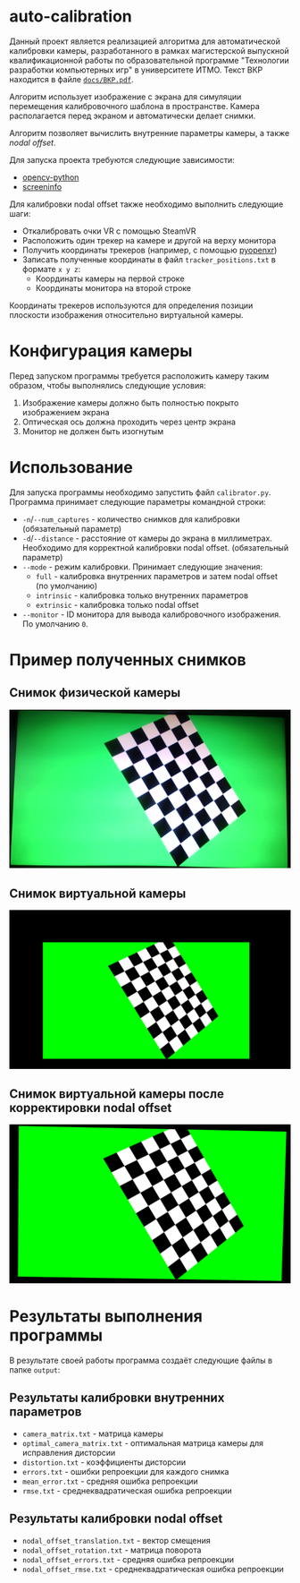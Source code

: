 # auto-calibration
Данный проект является реализацией алгоритма для автоматической калибровки камеры, разработанного в рамках магистерской выпускной квалификационной работы по образовательной программе "Технологии разработки компьютерных игр" в университете ИТМО. Текст ВКР находится в файле [`docs/ВКР.pdf`](https://github.com/Azmalent/auto-calibration/tree/main/docs/ВКР.pdf).

Алгоритм использует изображение с экрана для симуляции перемещения калибровочного шаблона в пространстве. Камера располагается перед экраном и автоматически делает снимки. 

Алгоритм позволяет вычислить внутренние параметры камеры, а также *nodal offset*.

Для запуска проекта требуются следующие зависимости:
- [opencv-python](https://pypi.org/project/opencv-python/)
- [screeninfo](https://pypi.org/project/screeninfo/)

Для калибровки nodal offset также необходимо выполнить следующие шаги:
- Откалибровать очки VR с помощью SteamVR
- Расположить один трекер на камере и другой на верху монитора
- Получить координаты трекеров (например, с помощью [pyopenxr](https://pypi.org/project/pyopenxr/))
- Записать полученные координаты в файл `tracker_positions.txt` в формате `x y z`:
    - Координаты камеры на первой строке
    - Координаты монитора на второй строке

Координаты трекеров используются для определения позиции плоскости изображения относительно виртуальной камеры.

# Конфигурация камеры
Перед запуском программы требуется расположить камеру таким образом, чтобы выполнялись следующие условия:
1. Изображение камеры должно быть полностью покрыто изображением экрана
2. Оптическая ось должна проходить через центр экрана
3. Монитор не должен быть изогнутым

# Использование
Для запуска программы необходимо запустить файл `calibrator.py`.
Программа принимает следующие параметры командной строки:
- `-n`/`--num_captures` - количество снимков для калибровки (обязательный параметр)
- `-d`/`--distance` - расстояние от камеры до экрана в миллиметрах. Необходимо для корректной калибровки nodal offset. (обязательный параметр)
- `--mode` - режим калибровки. Принимает следующие значения:
    - `full` - калибровка внутренних параметров и затем nodal offset (по умолчанию)
    - `intrinsic` - калибровка только внутренних параметров
    - `extrinsic` - калибровка только nodal offset
- `--monitor` - ID монитора для вывода калибровочного изображения. По умолчанию `0`.

# Пример полученных снимков
## Снимок физической камеры
![Physical snapshot](docs/physical.png)

## Снимок виртуальной камеры
![Virtual snapshot](docs/virtual.png)

## Снимок виртуальной камеры после корректировки nodal offset
![Corrected snapshot](docs/virtual_corrected.png)

# Результаты выполнения программы
В результате своей работы программа создаёт следующие файлы в папке `output`:

## Результаты калибровки внутренних параметров
- `camera_matrix.txt` - матрица камеры
- `optimal_camera_matrix.txt` - оптимальная матрица камеры для исправления дисторсии
- `distortion.txt` - коэффициенты дисторсии
- `errors.txt` - ошибки репроекции для каждого снимка
- `mean_error.txt` - средняя ошибка репроекции
- `rmse.txt` - среднеквадратическая ошибка репроекции

## Результаты калибровки nodal offset
- `nodal_offset_translation.txt` - вектор смещения
- `nodal_offset_rotation.txt` - матрица поворота
- `nodal_offset_errors.txt` - средняя ошибка репроекции
- `nodal_offset_rmse.txt` - среднеквадратическая ошибка репроекции